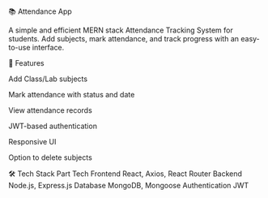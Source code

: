 📚 Attendance App

A simple and efficient MERN stack Attendance Tracking System for students. Add subjects, mark attendance, and track progress with an easy-to-use interface.

🚀 Features

Add Class/Lab subjects

Mark attendance with status and date

View attendance records

JWT-based authentication

Responsive UI

Option to delete subjects

🛠️ Tech Stack
Part	Tech
Frontend	React, Axios, React Router
Backend	Node.js, Express.js
Database	MongoDB, Mongoose
Authentication	JWT
